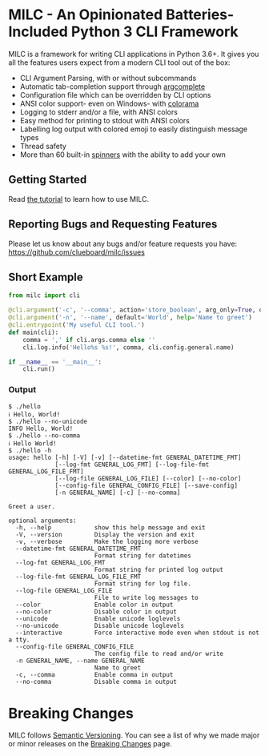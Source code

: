 # MILC - An Opinionated Batteries-Included Python 3 CLI Framework

MILC is a framework for writing CLI applications in Python 3.6+. It gives you all the features users expect from a modern CLI tool out of the box:

* CLI Argument Parsing, with or without subcommands
* Automatic tab-completion support through [argcomplete](https://github.com/kislyuk/argcomplete)
* Configuration file which can be overridden by CLI options
* ANSI color support- even on Windows- with [colorama](https://github.com/tartley/colorama)
* Logging to stderr and/or a file, with ANSI colors
* Easy method for printing to stdout with ANSI colors
* Labelling log output with colored emoji to easily distinguish message types
* Thread safety
* More than 60 built-in [spinners](https://github.com/manrajgrover/py-spinners) with the ability to add your own

## Getting Started

Read [the tutorial](tutorial.md) to learn how to use MILC.

## Reporting Bugs and Requesting Features

Please let us know about any bugs and/or feature requests you have: <https://github.com/clueboard/milc/issues>

## Short Example

```python
from milc import cli

@cli.argument('-c', '--comma', action='store_boolean', arg_only=True, default=True, help='comma in output')
@cli.argument('-n', '--name', default='World', help='Name to greet')
@cli.entrypoint('My useful CLI tool.')
def main(cli):
    comma = ',' if cli.args.comma else ''
    cli.log.info('Hello%s %s!', comma, cli.config.general.name)

if __name__ == '__main__':
    cli.run()
```

### Output

```
$ ./hello
ℹ Hello, World!
$ ./hello --no-unicode
INFO Hello, World!
$ ./hello --no-comma
ℹ Hello World!
$ ./hello -h
usage: hello [-h] [-V] [-v] [--datetime-fmt GENERAL_DATETIME_FMT]
             [--log-fmt GENERAL_LOG_FMT] [--log-file-fmt GENERAL_LOG_FILE_FMT]
             [--log-file GENERAL_LOG_FILE] [--color] [--no-color]
             [--config-file GENERAL_CONFIG_FILE] [--save-config]
             [-n GENERAL_NAME] [-c] [--no-comma]

Greet a user.

optional arguments:
  -h, --help            show this help message and exit
  -V, --version         Display the version and exit
  -v, --verbose         Make the logging more verbose
  --datetime-fmt GENERAL_DATETIME_FMT
                        Format string for datetimes
  --log-fmt GENERAL_LOG_FMT
                        Format string for printed log output
  --log-file-fmt GENERAL_LOG_FILE_FMT
                        Format string for log file.
  --log-file GENERAL_LOG_FILE
                        File to write log messages to
  --color               Enable color in output
  --no-color            Disable color in output
  --unicode             Enable unicode loglevels
  --no-unicode          Disable unicode loglevels
  --interactive         Force interactive mode even when stdout is not a tty.
  --config-file GENERAL_CONFIG_FILE
                        The config file to read and/or write
  -n GENERAL_NAME, --name GENERAL_NAME
                        Name to greet
  -c, --comma           Enable comma in output
  --no-comma            Disable comma in output
```

# Breaking Changes

MILC follows [Semantic Versioning](https://semver.org/). You can see a list of why we made major or minor releases on the [Breaking Changes](breaking_changes.md) page.
